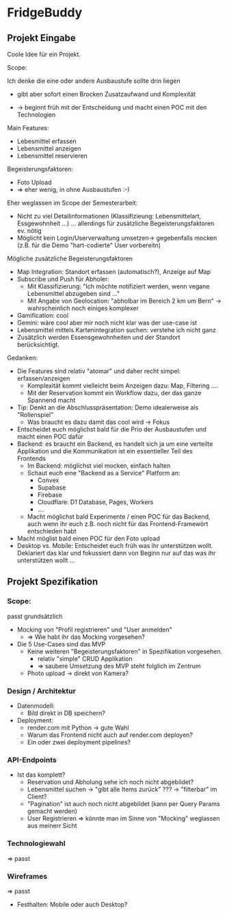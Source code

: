 # FridgeBuddy

## Projekt Eingabe



Coole Idee für ein Projekt.



Scope: 

Ich denke die eine oder andere Ausbaustufe sollte drin liegen 

- gibt aber sofort einen Brocken Zusatzaufwand und Komplexität

- -> beginnt früh mit der Entscheidung und macht einen POC mit den Technologien

  

Main Features:

- Lebesmittel erfassen
- Lebensmittel anzeigen
- Lebensmittel reservieren



Begeisterungsfaktoren:

- Foto Upload
- => eher wenig, in ohne Ausbaustufen :-)



Eher weglassen im Scope der Semesterarbeit:

- Nicht zu viel Detailinformationen (Klassifizieung: Lebensmittelart, Essgewohnheit ...) ... allerdings für zusätzliche Begeisterungsfaktoren ev. nötig 
- Möglicht kein Login/Userverwaltung umsetzen-> gegebenfalls mocken (z.B. für die Demo "hart-codierte" User vorbereitn)







Mögliche zusätzliche Begeisterungsfaktoren

- Map Integration: Standort erfassen (automatisch?), Anzeige auf Map
- Subscribe und Push für Abholer: 
  - Mit Klassifizierung: "Ich möchte notifiziert werden, wenn vegane Lebensmittel abzugeben sind ..."
  - Mit Angabe von Geolocation: "abholbar im Bereich 2 km um Bern" -> wahrscheinlich noch einiges komplexer
- Gamification: cool
- Gemini: wäre cool aber mir noch nicht klar was der use-case ist
- Lebensmittel mittels Kartenintegration suchen: verstehe ich nicht ganz
- Zusätzlich werden Essensgewohnheiten und der Standort berücksichtigt.





Gedanken:

- Die Features sind relativ "atomar" und daher recht simpel: erfassen/anzeigen
  - Komplexität kommt vielleicht beim Anzeigen dazu: Map, Filtering ....
  - Mit der Reservation kommt ein Workflow dazu, der das ganze Spannend macht
- Tip: Denkt an die Abschlusspräsentation: Demo idealerweise als "Rollenspiel" 
  - Was braucht es dazu damit das cool wird -> Fokus
- Entscheidet euch möglichst bald für die Prio der Ausbaustufen und macht einen POC dafür
- Backend: es braucht ein Backend, es handelt sich ja um eine verteilte Applikation und die Kommunikation ist ein essentieller Teil des Frontends
  - Im Backend: möglichst viel mocken, einfach halten
  - Schaut euch eine "Backend as a Service" Platform an:
    - Convex
    - Supabase
    - Firebase
    - Cloudflare: D1 Database, Pages, Workers
    - ....
  - Macht möglichst bald Experimente / einen POC für das Backend, auch wenn ihr euch z.B. noch nicht für das Frontend-Framewört entschieden habt
- Macht möglist bald einen POC für den Foto upload
- Desktop vs. Mobile: Entscheidet euch früh was ihr unterstützen wollt. Deklariert das klar und fokussiert dann von Beginn nur auf das was ihr unterstützen wollt ...





## Projekt Spezifikation



### Scope: 

passt grundsätzlich

- Mocking von "Profil registrieren" und "User anmelden"
  - => Wie habt ihr das Mocking vorgesehen?
- Die 5 Use-Cases sind das MVP
  - Keine weiteren "Begeisterungsfaktoren" in Spezifikation vorgesehen.
    - relativ "simple" CRUD Applikation
    - => saubere Umsetzung des MVP steht folglich im Zentrum
  - Photo upload -> direkt von Kamera?



### Design / Architektur

- Datenmodell:
  - Bild direkt in DB speichern?
- Deployment:
  - render.com mit Python -> gute Wahl
  - Warum das Frontend nicht auch auf render.com deployen?
  - Ein oder zwei deployment pipelines?

### API-Endpoints

- Ist das komplett?
  - Reservation und Abholung sehe ich noch nicht abgebildet?
  - Lebensmittel suchen -> "gibt alle Items zurück" ??? ->  "filterbar" im Client?
  - "Pagination" ist auch noch nicht abgebildet (kann per Query Params gemacht werden)
  - User Registrieren => könnte man im Sinne von "Mocking" weglassen aus meinerr Sicht



### Technologiewahl

=> passt



### Wireframes

=> passt

- Festhalten: Mobile oder auch Desktop?